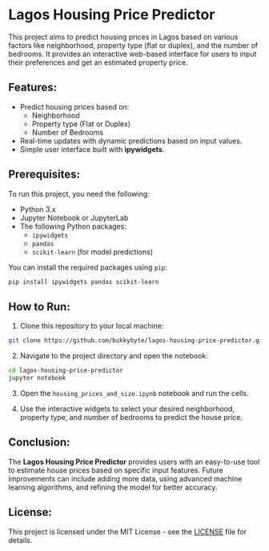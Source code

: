 # Lagos Housing Price Predictor

This project aims to predict housing prices in Lagos based on various factors like neighborhood, property type (flat or duplex), and the number of bedrooms. It provides an interactive web-based interface for users to input their preferences and get an estimated property price.

## Features:
- Predict housing prices based on:
  - Neighborhood
  - Property type (Flat or Duplex)
  - Number of Bedrooms
- Real-time updates with dynamic predictions based on input values.
- Simple user interface built with **ipywidgets**.
  
## Prerequisites:
To run this project, you need the following:
- Python 3.x
- Jupyter Notebook or JupyterLab
- The following Python packages:
  - `ipywidgets`
  - `pandas`
  - `scikit-learn` (for model predictions)

You can install the required packages using `pip`:

```bash
pip install ipywidgets pandas scikit-learn
```

## How to Run:
1. Clone this repository to your local machine:

```bash
git clone https://github.com/bukkybyte/lagos-housing-price-predictor.git
```

2. Navigate to the project directory and open the notebook:

```bash
cd lagos-housing-price-predictor
jupyter notebook
```

3. Open the `housing_prices_and_size.ipynb` notebook and run the cells.

4. Use the interactive widgets to select your desired neighborhood, property type, and number of bedrooms to predict the house price.

## Conclusion:
The **Lagos Housing Price Predictor** provides users with an easy-to-use tool to estimate house prices based on specific input features. Future improvements can include adding more data, using advanced machine learning algorithms, and refining the model for better accuracy.

## License:
This project is licensed under the MIT License - see the [LICENSE](LICENSE) file for details.
